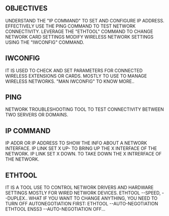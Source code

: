 OBJECTIVES
--
UNDERSTAND THE "IP COMMAND" TO SET AND CONFIGURE IP ADDRESS.
EFFECTIVELY USE THE PING COMMAND TO TEST NETWORK CONNECTIVITY.
LEVERAGE THE "ETHTOOL" COMMAND TO CHANGE NETWORK CARD SETTINGS
MODIFY WIRELESS NETWORK SETTINGS USING THE "IWCONFIG" COMMAND.

IWCONFIG
--
IT IS USED TO CHECK AND SET PARAMETERS FOR CONNECTED WIRELESS EXTENSIONS OR CARDS. MOSTLY TO USE TO MANAGE WIRELESS NETWORKS.
"MAN IWCONFIG" TO KNOW MORE..

PING
--
NETWORK TROUBLESHOOTING TOOL TO TEST CONNECTIVITY BETWEEN TWO SERVERS OR DOMAINS.

IP COMMAND
--
IP ADDR OR IP ADDRESS TO SHOW THE INFO ABOUT A NETWORK INTERFACE.
IP LINK SET X UP- TO BRING UP THE X INTERFACE OF THE NETWORK.
IP LINK SET X DOWN. TO TAKE DOWN THE X INTRERFACE OF THE NETWORK.

ETHTOOL
--
IT IS A TOOL USE TO CONTROL NETWORK DRIVERS AND HARDWARE SETTINGS MOSTLY FOR WIRED NETWORK DEVICES.
ETHTOOL <INTERFACE> --SPEED, --DUPLEX..
 WHAT IF YOU WANT TO CHANGE ANYTHING, YOU NEED TO TURN OFF AUTONEGOTIATION FIRST:
 ETHTOOL <INTERFACE> --AUTO-NEGOTIATION <VALUE>
 ETHTOOL ENSS3 --AUTO-NEGOTIATION OFF...
